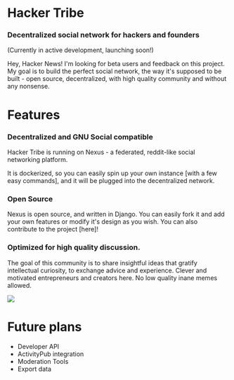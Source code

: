 # Hacker Tribe
### Decentralized social network for hackers and founders

<span id="features"></span>

(Currently in active development, launching soon!)

<!-- [![Join the chat at https://gitter.im/raymestalez/fictionhub](https://badges.gitter.im/Join%20Chat.svg)](https://gitter.im/raymestalez/fictionhub?utm_source=badge&utm_medium=badge&utm_campaign=pr-badge&utm_content=badge) -->


Hey, Hacker News! I'm looking for beta users and feedback on this project. My goal is to build the perfect social network, the way it's supposed to be built - open source, decentralized, with high quality community and without any nonsense.
 

# Features

### Decentralized and GNU Social compatible

Hacker Tribe is running on Nexus - a federated, reddit-like social networking platform.

It is dockerized, so you can easily spin up your own instance [with a few easy commands], and it will be plugged into the decentralized network.


### Open Source

Nexus is open source, and written in Django. You can easily fork it and add your own features or modify it's design as you wish. You can also contribute to the project [here]!


### Optimized for high quality discussion.

The goal of this community is to share insightful ideas that gratify intellectual curiosity, to exchange advice and experience. Clever and motivated entrepreneurs and creators here. No low quality inane memes allowed.
<span id="screenshots"></span>

![](https://raw.githubusercontent.com/raymestalez/nexus/master/fictionhub/media/images/browsepage-1.png)

<span id="future"></span>

# Future plans

- Developer API
- ActivityPub integration
- Moderation Tools
- Export data
